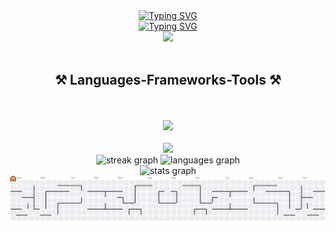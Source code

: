 <div align="center">
  <a href="https://git.io/typing-svg"
    ><img
      src="https://readme-typing-svg.demolab.com?font=Righteous&size=35&color=3399FF&center=true&vCenter=true&width=500&height=70&duration=4000&lines=Hi+There!;My+name+is+Junior;1st+Year;Always+do+your+Best"
      alt="Typing SVG"
  /></a>
</div>

<div align="center">
  <a href="https://git.io/typing-svg"
    ><img
      src="https://readme-typing-svg.demolab.com?font=Righteous&size=30&color=0039A9&center=true&vCenter=true&width=500&height=70&duration=4000&lines=Hello+World;Welcome+to+My+Profile+!;BSIT+|+DLL;and+GOD+will+do+the+rest"
      alt="Typing SVG"
  /></a>
</div>


<div align="center">
  <img height="200" src="https://i.imgur.com/1ZvVkDc.gif"  />
</div>

<br />
<!-- Language -->
<h2 align="center">⚒️ Languages-Frameworks-Tools ⚒️</h2>
<br />


<br />
<!-- Streak -->
<div align="center">
  <img src="https://skillicons.dev/icons?i=python,javascript" />
</div>
<br />
<div align="center">
  <img src="https://skillicons.dev/icons?i=html,css,vscode,github,git" />
</div>

<div align="center">
  <img
    src="https://github-readme-streak-stats.herokuapp.com/?user=robertit1a&"
    height="150"
    alt="streak graph"
  />
  <!-- Most Language Used -->
  <img
    src="https://github-readme-stats.vercel.app/api/top-langs?username=robertit1a&show_icons=true&locale=en&layout=compact"
    height="150"
    alt="languages graph"
  />
</div>

<div align="center">
  <!-- Stats -->
  <img
    src="https://github-readme-stats.vercel.app/api?username=robertit1a&show_icons=true&locale=en"
    height="140"
    alt="stats graph"
  />
</div>






<!-- Pacman -->
<picture>
  <source media="(prefers-color-scheme: dark)" srcset="https://raw.githubusercontent.com/robertIT1A/robertIT1A/output/pacman-contribution-graph-dark.svg">
  <source media="(prefers-color-scheme: light)" srcset="https://raw.githubusercontent.com/robertIT1A/robertIT1A/output/pacman-contribution-graph.svg">
  <img alt="pacman contribution graph" src="https://raw.githubusercontent.com/robertIT1A/robertIT1A/output/pacman-contribution-graph.svg">
</picture>



<!-- - 🔭 I’m currently working on ...
- 🌱 I’m currently learning ...
- 👯 I’m looking to collaborate on ...
- 🤔 I’m looking for help with ...
- 💬 Ask me about ...
- 📫 How to reach me: ...
- 😄 Pronouns: ...
- ⚡ Fun fact: ...
--> 
